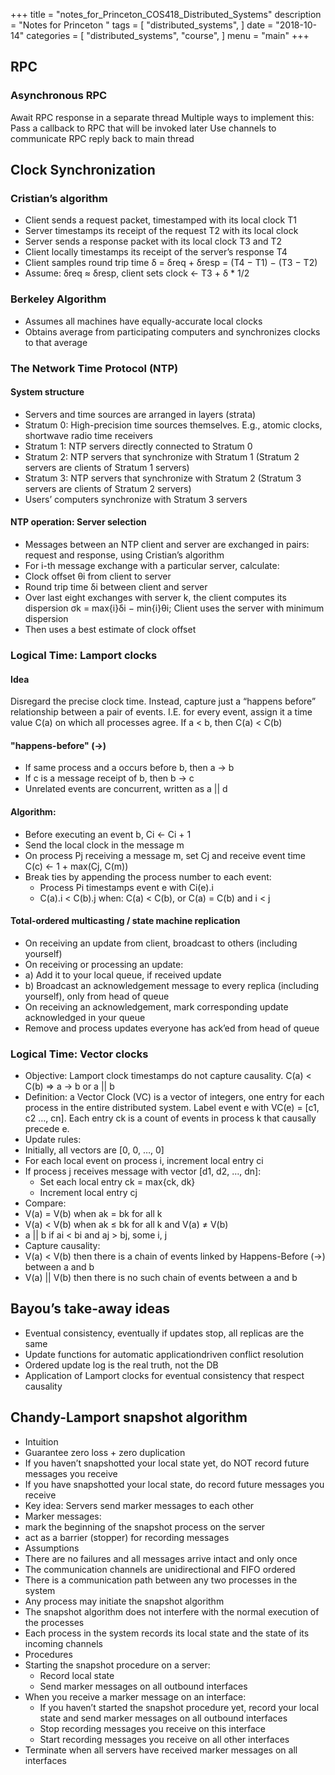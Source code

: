 +++
title = "notes_for_Princeton_COS418_Distributed_Systems"
description = "Notes for Princeton <COS418 Distributed Systems>"
tags = [
    "distributed_systems",
]
date = "2018-10-14"
categories = [
    "distributed_systems",
    "course",
]
menu = "main"
+++
## RPC
### Asynchronous RPC
Await RPC response in a separate thread
Multiple ways to implement this:
Pass a callback to RPC that will be invoked later
Use channels to communicate RPC reply back to main thread
<!--more-->

## Clock Synchronization
### Cristian’s algorithm
* Client sends a request packet, timestamped with its local clock T1
* Server timestamps its receipt of the request T2 with its local clock
* Server sends a response packet with its local clock T3 and T2
* Client locally timestamps its receipt of the server’s response T4
* Client samples round trip time &delta; = &delta;req + &delta;resp = (T4 − T1) − (T3 − T2)
* Assume: &delta;req ≈ &delta;resp, client sets clock <- T3 + &delta; * 1/2

### Berkeley Algorithm
* Assumes all machines have equally-accurate local clocks
* Obtains average from participating computers and synchronizes clocks to that average

### The Network Time Protocol (NTP)
#### System structure
* Servers and time sources are arranged in layers (strata)
 * Stratum 0: High-precision time sources themselves. E.g., atomic clocks, shortwave radio time receivers
 * Stratum 1: NTP servers directly connected to Stratum 0
 * Stratum 2: NTP servers that synchronize with Stratum 1 (Stratum 2 servers are clients of Stratum 1 servers)
 * Stratum 3: NTP servers that synchronize with Stratum 2 (Stratum 3 servers are clients of Stratum 2 servers)
* Users’ computers synchronize with Stratum 3 servers

#### NTP operation: Server selection
* Messages between an NTP client and server are exchanged in pairs: request and response, using Cristian’s algorithm
* For i-th message exchange with a particular server, calculate:
 * Clock offset &theta;i from client to server
 * Round trip time &delta;i between client and server
* Over last eight exchanges with server k, the client computes its dispersion &sigma;k = max{i}&delta;i − min{i}&theta;i; Client uses the server with minimum dispersion
* Then uses a best estimate of clock offset

### Logical Time: Lamport clocks
#### Idea
Disregard the precise clock time. Instead, capture just a “happens before” relationship between a pair of events. I.E. for every event, assign it a time value C(a) on which all processes agree. If a < b, then C(a) < C(b)

#### "happens-before" (->)
 * If same process and a occurs before b, then a -> b
 * If c is a message receipt of b, then b -> c
 * Unrelated events are concurrent, written as a || d

#### Algorithm:
 * Before executing an event b, Ci <- Ci + 1
 * Send the local clock in the message m
 * On process Pj receiving a message m, set Cj and receive event time C(c) <- 1 + max(Cj, C(m))
 * Break ties by appending the process number to each event:
   * Process Pi timestamps event e with Ci(e).i
   * C(a).i < C(b).j when: C(a) < C(b), or C(a) = C(b) and i < j

#### Total-ordered multicasting / state machine replication
* On receiving an update from client, broadcast to others (including yourself)
* On receiving or processing an update:
 * a) Add it to your local queue, if received update
 * b) Broadcast an acknowledgement message to every replica (including yourself), only from head of queue
* On receiving an acknowledgement, mark corresponding update acknowledged in your queue
* Remove and process updates everyone has ack’ed from head of queue

### Logical Time: Vector clocks
* Objective: Lamport clock timestamps do not capture causality. C(a) < C(b) =>  a -> b or a || b
* Definition: a Vector Clock (VC) is a vector of integers, one entry for each process in the entire distributed system. Label event e with VC(e) = [c1, c2 …, cn]. Each entry ck is a count of events in process k that causally precede e.
* Update rules:
 * Initially, all vectors are [0, 0, …, 0]
 * For each local event on process i, increment local entry ci
 * If process j receives message with vector [d1, d2, …, dn]:
   * Set each local entry ck = max{ck, dk}
   * Increment local entry cj
* Compare:
 * V(a) = V(b) when ak = bk for all k
 * V(a) < V(b) when ak ≤ bk for all k and V(a) ≠ V(b)
 * a || b if ai < bi and aj > bj, some i, j
* Capture causality:
 * V(a) < V(b) then there is a chain of events linked by Happens-Before (->) between a and b
 * V(a) || V(b) then there is no such chain of events between a and b

## Bayou’s take-away ideas
* Eventual consistency, eventually if updates stop, all replicas are the same
* Update functions for automatic applicationdriven conflict resolution
* Ordered update log is the real truth, not the DB
* Application of Lamport clocks for eventual consistency that respect causality

## Chandy-Lamport snapshot algorithm
* Intuition
 * Guarantee zero loss + zero duplication
 * If you haven’t snapshotted your local state yet, do NOT record future messages you receive
 * If you have snapshotted your local state, do record future messages you receive
* Key idea: Servers send marker messages to each other
* Marker messages:
 * mark the beginning of the snapshot process on the server
 * act as a barrier (stopper) for recording messages
* Assumptions
 * There are no failures and all messages arrive intact and only once
 * The communication channels are unidirectional and FIFO ordered
 * There is a communication path between any two processes in the system
 * Any process may initiate the snapshot algorithm
 * The snapshot algorithm does not interfere with the normal execution of the processes
 * Each process in the system records its local state and the state of its incoming channels
* Procedures
 * Starting the snapshot procedure on a server:
   * Record local state
   * Send marker messages on all outbound interfaces
 * When you receive a marker message on an interface:
   * If you haven’t started the snapshot procedure yet, record your local state and send marker messages on all outbound interfaces
   * Stop recording messages you receive on this interface
   * Start recording messages you receive on all other interfaces
 * Terminate when all servers have received marker messages on all interfaces
